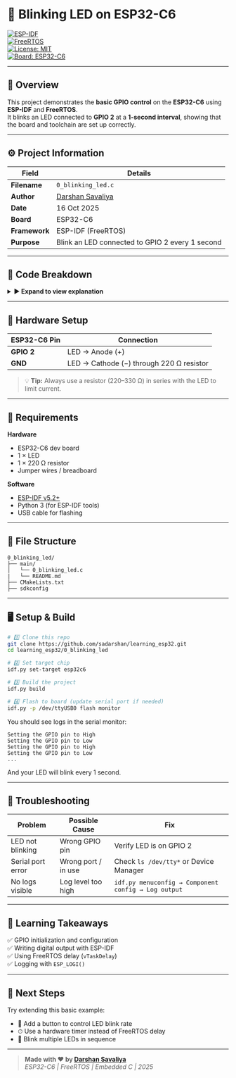 # 🚦 Blinking LED on ESP32-C6  
[![ESP-IDF](https://img.shields.io/badge/ESP--IDF-v5.x-blue)](https://docs.espressif.com/projects/esp-idf/en/latest/)  
[![FreeRTOS](https://img.shields.io/badge/FreeRTOS-Enabled-green)](https://www.freertos.org/)  
[![License: MIT](https://img.shields.io/badge/License-MIT-yellow.svg)](LICENSE)  
[![Board: ESP32-C6](https://img.shields.io/badge/Board-ESP32--C6-orange)](https://www.espressif.com/en/products/socs/esp32-c6)

---

## 🧠 Overview
This project demonstrates the **basic GPIO control** on the **ESP32-C6** using **ESP-IDF** and **FreeRTOS**.  
It blinks an LED connected to **GPIO 2** at a **1-second interval**, showing that the board and toolchain are set up correctly.

---

## ⚙️ Project Information

| Field | Details |
|-------|----------|
| **Filename** | `0_blinking_led.c` |
| **Author** | [Darshan Savaliya](https://github.com/sadarshan) |
| **Date** | 16 Oct 2025 |
| **Board** | ESP32-C6 |
| **Framework** | ESP-IDF (FreeRTOS) |
| **Purpose** | Blink an LED connected to GPIO 2 every 1 second |

---

## 🧩 Code Breakdown

<details>
<summary><b>▶ Expand to view explanation</b></summary>

### 1️⃣ Header Files
```c
#include <stdio.h>
#include "freertos/FreeRTOS.h"
#include "freertos/task.h"
#include "driver/gpio.h"
#include "esp_log.h"
```
Used for logging, delays, and GPIO control.

---

### 2️⃣ GPIO Setup
```c
gpio_reset_pin(GPIO_NUM_2);
gpio_set_direction(GPIO_NUM_2, GPIO_MODE_OUTPUT);
```
Initializes and configures GPIO 2 as an output pin.

---

### 3️⃣ Main Loop
```c
while (1) {
    gpio_set_level(GPIO_NUM_2, 1);
    vTaskDelay(1000 / portTICK_PERIOD_MS);
    gpio_set_level(GPIO_NUM_2, 0);
    vTaskDelay(1000 / portTICK_PERIOD_MS);
}
```
Continuously toggles LED ON and OFF every second.
</details>

---

## 🔌 Hardware Setup

| ESP32-C6 Pin | Connection |
|---------------|-------------|
| **GPIO 2** | LED → Anode (+) |
| **GND** | LED → Cathode (−) through 220 Ω resistor |

> 💡 **Tip:** Always use a resistor (220–330 Ω) in series with the LED to limit current.

---

## 🧰 Requirements

**Hardware**
- ESP32-C6 dev board  
- 1 × LED  
- 1 × 220 Ω resistor  
- Jumper wires / breadboard  

**Software**
- [ESP-IDF v5.2+](https://docs.espressif.com/projects/esp-idf/en/latest/esp32c6/get-started/)
- Python 3 (for ESP-IDF tools)
- USB cable for flashing

---

## 🧱 File Structure
```
0_blinking_led/
├── main/
│   └── 0_blinking_led.c
|   └── README.md
├── CMakeLists.txt
├── sdkconfig

```

---

## 🖥️ Setup & Build

```bash
# 1️⃣ Clone this repo
git clone https://github.com/sadarshan/learning_esp32.git
cd learning_esp32/0_blinking_led

# 2️⃣ Set target chip
idf.py set-target esp32c6

# 3️⃣ Build the project
idf.py build

# 4️⃣ Flash to board (update serial port if needed)
idf.py -p /dev/ttyUSB0 flash monitor
```

You should see logs in the serial monitor:
```
Setting the GPIO pin to High
Setting the GPIO pin to Low
Setting the GPIO pin to High
Setting the GPIO pin to Low
...
```

And your LED will blink every 1 second.

---

## 🧪 Troubleshooting

| Problem | Possible Cause | Fix |
|----------|----------------|-----|
| LED not blinking | Wrong GPIO pin | Verify LED is on GPIO 2 |
| Serial port error | Wrong port / in use | Check `ls /dev/tty*` or Device Manager |
| No logs visible | Log level too high | `idf.py menuconfig → Component config → Log output` |

---

## 🧠 Learning Takeaways

✅ GPIO initialization and configuration  
✅ Writing digital output with ESP-IDF  
✅ Using FreeRTOS delay (`vTaskDelay`)  
✅ Logging with `ESP_LOGI()`  

---

## 🚀 Next Steps

Try extending this basic example:
- 🔘 Add a button to control LED blink rate  
- ⏱ Use a hardware timer instead of FreeRTOS delay  
- 🌈 Blink multiple LEDs in sequence  

---


> **Made with ❤️ by [Darshan Savaliya](https://github.com/sadarshan)**  
> *ESP32-C6 | FreeRTOS | Embedded C | 2025*
